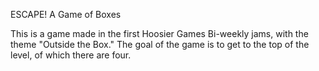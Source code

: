 ESCAPE! A Game of Boxes

This is a game made in the first Hoosier Games Bi-weekly jams, with the theme "Outside the Box." The goal of the game is to get to the top of the level, of which there are four.
